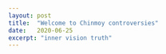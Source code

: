 ```yaml
---
layout: post
title:  "Welcome to Chinmoy controversies"
date:   2020-06-25
excerpt: "inner vision truth"
---
```

